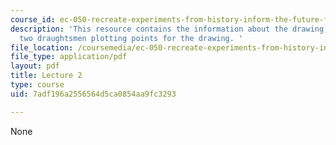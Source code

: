 ```yaml
---
course_id: ec-050-recreate-experiments-from-history-inform-the-future-from-the-past-galileo-january-iap-2010
description: 'This resource contains the information about the drawing, geometry and
  two draughtsmen plotting points for the drawing. '
file_location: /coursemedia/ec-050-recreate-experiments-from-history-inform-the-future-from-the-past-galileo-january-iap-2010/7adf196a2556564d5ca0854aa9fc3293_MITEC_050IAP10_lec02.pdf
file_type: application/pdf
layout: pdf
title: Lecture 2
type: course
uid: 7adf196a2556564d5ca0854aa9fc3293

---
```

None
